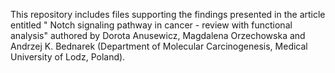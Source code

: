 This repository includes files supporting the findings presented in the article entitled " Notch signaling pathway in cancer - review with functional analysis" authored by Dorota Anusewicz, Magdalena Orzechowska and Andrzej K. Bednarek (Department of Molecular Carcinogenesis, Medical University of Lodz, Poland).
